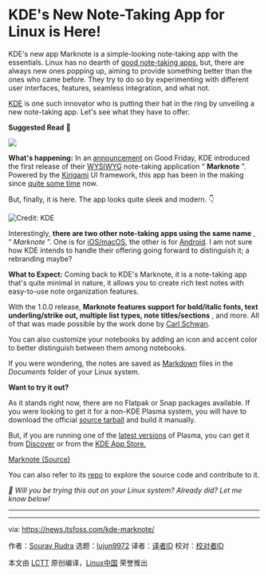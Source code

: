 [#]: subject: "KDE's New Note-Taking App for Linux is Here!"
[#]: via: "https://news.itsfoss.com/kde-marknote/"
[#]: author: "Sourav Rudra https://news.itsfoss.com/author/sourav/"
[#]: collector: "lujun9972/lctt-scripts-1705972010"
[#]: translator: " "
[#]: reviewer: " "
[#]: publisher: " "
[#]: url: " "

KDE's New Note-Taking App for Linux is Here!
======
KDE's new app Marknote is a simple-looking note-taking app with the
essentials.
Linux has no dearth of [good note-taking apps][1], but, there are always new ones popping up, aiming to provide something better than the ones who came before. They try to do so by experimenting with different user interfaces, features, seamless integration, and what not.

[KDE][2] is one such innovator who is putting their hat in the ring by unveiling a new note-taking app. Let's see what they have to offer.

**Suggested Read** 📖

![][3]

**What's happening:** In an [announcement][4] on Good Friday, KDE introduced the first release of their [WYSIWYG][5] note-taking application “ **Marknote** ”. Powered by the [Kirigami][6] UI framework, this app has been in the making since [quite some time][7] now.

But, finally, it is here. The app looks quite sleek and modern. 👇

![Credit: KDE][8]

Interestingly, **there are two other note-taking apps using the same name** , “ _Marknote_ ”. One is for [iOS/macOS][9], the other is for [Android][10]. I am not sure how KDE intends to handle their offering going forward to distinguish it; a rebranding maybe?

**What to Expect:** Coming back to KDE's Marknote, it is a note-taking app that's quite minimal in nature, it allows you to create rich text notes with easy-to-use note organization features.

With the 1.0.0 release, **Marknote features support for bold/italic fonts, text underling/strike out, multiple list types, note titles/sections** , and more. All of that was made possible by the work done by [Carl Schwan][11].

You can also customize your notebooks by adding an icon and accent color to better distinguish between them among notebooks.

If you were wondering, the notes are saved as [Markdown][12] files in the _Documents_ folder of your Linux system.

**Want to try it out?**

As it stands right now, there are no Flatpak or Snap packages available. If you were looking to get it for a non-KDE Plasma system, you will have to download the official [source tarball][13] and build it manually.

But, if you are running one of the [latest versions][14] of Plasma, you can get it from [Discover][15] or from the [KDE App Store.][16]

[Marknote (Source)][13]

You can also refer to its [repo][17] to explore the source code and contribute to it.

_💬 Will you be trying this out on your Linux system? Already did? Let me know below!_

* * *

--------------------------------------------------------------------------------

via: https://news.itsfoss.com/kde-marknote/

作者：[Sourav Rudra][a]
选题：[lujun9972][b]
译者：[译者ID](https://github.com/译者ID)
校对：[校对者ID](https://github.com/校对者ID)

本文由 [LCTT](https://github.com/LCTT/TranslateProject) 原创编译，[Linux中国](https://linux.cn/) 荣誉推出

[a]: https://news.itsfoss.com/author/sourav/
[b]: https://github.com/lujun9972
[1]: https://itsfoss.com/note-taking-apps-linux/
[2]: https://kde.org/
[3]: https://itsfoss.com/content/images/size/w256h256/2022/12/android-chrome-192x192.png
[4]: https://blogs.kde.org/2024/03/29/marknote-finally-released/
[5]: https://en.wikipedia.org/wiki/WYSIWYG
[6]: https://develop.kde.org/frameworks/kirigami//
[7]: https://discuss.kde.org/t/new-wip-notetaking-app/559
[8]: https://news.itsfoss.com/content/images/2024/04/Marknote.png
[9]: https://marknoteapp.com/
[10]: https://github.com/Shouheng88/MarkNote
[11]: https://carlschwan.eu/
[12]: https://en.wikipedia.org/wiki/Markdown
[13]: https://download.kde.org/stable/marknote/marknote-1.0.0.tar.xz.mirrorlist
[14]: https://news.itsfoss.com/kde-plasma-6/
[15]: https://apps.kde.org/discover/
[16]: https://apps.kde.org/marknote/
[17]: https://invent.kde.org/office/marknote
